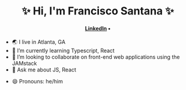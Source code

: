 <h1 align="center">✨ Hi, I'm Francisco Santana ✨</h1>
<h4 align="center"><a href="https://www.linkedin.com/in/santanafrancisco/">LinkedIn</a> &bull;<!--&bull; <a href="https://twitch.tv/">Twitch</a> &bull; <a href="">Blog</a> &bull; <a href="https://dev.to/philnash">DEV</a> &bull; &bull; <a href="https://stackoverflow.com/">Stack Overflow</a>--></h4>

- 🌏 I live in Atlanta, GA
- 🌱 I’m currently learning Typescript, React
- 👯 I’m looking to collaborate on front-end web applications using the JAMstack
- 💬 Ask me about JS, React
<!-- - 📫 How to reach me: [@frvncisc__o](https://twitter.com/frvncisc__o) -->
- 😄 Pronouns: he/him

<!--
**frvncisco/frvncisco** is a ✨ _special_ ✨ repository because its `README.md` (this file) appears on your GitHub profile.

Here are some ideas to get you started:

- 🔭 I’m currently working on ...
- 🌱 I’m currently learning ...
- 👯 I’m looking to collaborate on ...
- 🤔 I’m looking for help with ...
- 💬 Ask me about ...
- 📫 How to reach me: ...
- 😄 Pronouns: ...
- ⚡ Fun fact: ...
-->
